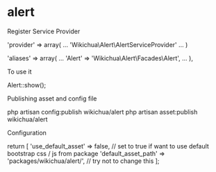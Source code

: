 alert
=====


Register Service Provider

'provider' => array(
...
'Wikichua\Alert\AlertServiceProvider'
...
)

'aliases' => array(
...
'Alert' => 'Wikichua\Alert\Facades\Alert',
...
),

To use it

Alert::show();

Publishing asset and config file

php artisan config:publish wikichua/alert
php artisan asset:publish wikichua/alert

Configuration

return [
    'use_default_asset' => false, // set to true if want to use default bootstrap css / js from package
    'default_asset_path' => 'packages/wikichua/alert/', // try not to change this
];
